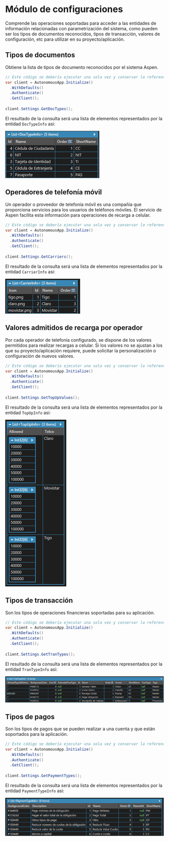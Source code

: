 # Módulo de configuraciones

Comprende las operaciones soportadas para acceder a las entidades de información relacionadas con parametrización del sistema, como pueden ser los tipos de documentos reconocidos, tipos de transacción, valores de configuración, etc para utilizar en su proyecto/aplicación.

## Tipos de documentos

Obtiene la lista de tipos de documento reconocidos por el sistema Aspen.

```c#
// Este código se debería ejecutar una sola vez y conservar la referencia a la instancia del cliente.
var client = AutonomousApp.Initialize()
  .WithDefaults()
  .Authenticate()
  .GetClient();

client.Settings.GetDocTypes();
```

El resultado de la consulta será una lista de elementos representados por la entidad `DocTypeInfo` asi:

![DocTypeInfo](https://github.com/RD-Processa/Everco.Services.Aspen.Client.Docs/blob/master/images/SettingsDocTypesExample.png?raw=true)

## Operadores de telefonía móvil

Un operador o proveedor de telefonía móvil es una compañía que proporciona servicios para los usuarios de teléfonos móviles. El servicio de Aspen facilita esta información para operaciones de recarga a celular.

```c#
// Este código se debería ejecutar una sola vez y conservar la referencia a la instancia del cliente.
var client = AutonomousApp.Initialize()
  .WithDefaults()
  .Authenticate()
  .GetClient();

client.Settings.GetCarriers();
```

El resultado de la consulta será una lista de elementos representados por la entidad `CarrierInfo` asi:

![CarrierInfo](https://github.com/RD-Processa/Everco.Services.Aspen.Client.Docs/blob/master/images/SettingsCarriersExample.png?raw=true)

## Valores admitidos de recarga por operador

Por cada operador de telefonía configurado, se dispone de los valores permitidos para realizar recargas a celular. Si los valores no se ajustan a los que su proyecto/aplicación requiere, puede solicitar la personalización o configuración de nuevos valores.

```c#
// Este código se debería ejecutar una sola vez y conservar la referencia a la instancia del cliente.
var client = AutonomousApp.Initialize()
  .WithDefaults()
  .Authenticate()
  .GetClient();

client.Settings.GetTopUpValues();
```

El resultado de la consulta será una lista de elementos representados por la entidad `TopUpInfo` asi:

![TopUpInfo](https://github.com/RD-Processa/Everco.Services.Aspen.Client.Docs/blob/master/images/SettingsTopUpValuesExample.png?raw=true)

## Tipos de transacción

Son los tipos de operaciones financieras soportadas para su aplicación.

```c#
// Este código se debería ejecutar una sola vez y conservar la referencia a la instancia del cliente.
var client = AutonomousApp.Initialize()
  .WithDefaults()
  .Authenticate()
  .GetClient();

client.Settings.GetTranTypes();
```

El resultado de la consulta será una lista de elementos representados por la entidad `TranTypeInfo` asi:

![TranTypeInfo](https://github.com/RD-Processa/Everco.Services.Aspen.Client.Docs/blob/master/images/SettingsTranTypesExample.png?raw=true)

## Tipos de pagos

Son los tipos de pagos que se pueden realizar a una cuenta y que están soportados para la aplicación.

```c#
// Este código se debería ejecutar una sola vez y conservar la referencia a la instancia del cliente.
var client = AutonomousApp.Initialize()
  .WithDefaults()
  .Authenticate()
  .GetClient();

client.Settings.GetPaymentTypes();
```

El resultado de la consulta será una lista de elementos representados por la entidad `PaymentTypeInfo` asi:

![PaymentTypeInfo](https://github.com/RD-Processa/Everco.Services.Aspen.Client.Docs/blob/master/images/SettingsPaymentTypesExample.png?raw=true)
